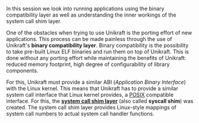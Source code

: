 In this session we look into running applications using the binary compatibility layer as well as understanding the inner workings of the system call shim layer.

One of the obstacles when trying to use Unikraft is the porting effort of new applications.
This process can be made painless through the use of Unikraft's **binary compatibility layer**.
Binary compatibility is the possibility to take pre-built Linux ELF binaries and run them on top of Unikraft.
This is done without any porting effort while maintaining the benefits of Unikraft: reduced memory footprint, high degree of configurability of library components.

For this, Unikraft must provide a similar ABI (*Application Binary Interface*) with the Linux kernel.
This means that Unikraft has to provide a similar system call interface that Linux kernel provides, a [POSIX](https://pubs.opengroup.org/onlinepubs/9699919799.2018edition/) compatible interface.
For this, the [**system call shim layer**](https://github.com/unikraft/unikraft/tree/staging/lib/syscall_shim) (also called **syscall shim**) was created.
The system call shim layer provides Linux-style mappings of system call numbers to actual system call handler functions.
